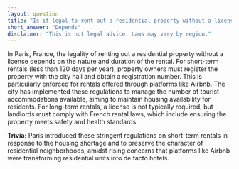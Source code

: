 ```yaml
---
layout: question
title: "Is it legal to rent out a residential property without a license in Paris, France?"
short_answer: "Depends"
disclaimer: "This is not legal advice. Laws may vary by region."
---
```


In Paris, France, the legality of renting out a residential property without a license depends on the nature and duration of the rental. For short-term rentals (less than 120 days per year), property owners must register the property with the city hall and obtain a registration number. This is particularly enforced for rentals offered through platforms like Airbnb. The city has implemented these regulations to manage the number of tourist accommodations available, aiming to maintain housing availability for residents. For long-term rentals, a license is not typically required, but landlords must comply with French rental laws, which include ensuring the property meets safety and health standards.

**Trivia:** Paris introduced these stringent regulations on short-term rentals in response to the housing shortage and to preserve the character of residential neighborhoods, amidst rising concerns that platforms like Airbnb were transforming residential units into de facto hotels.
